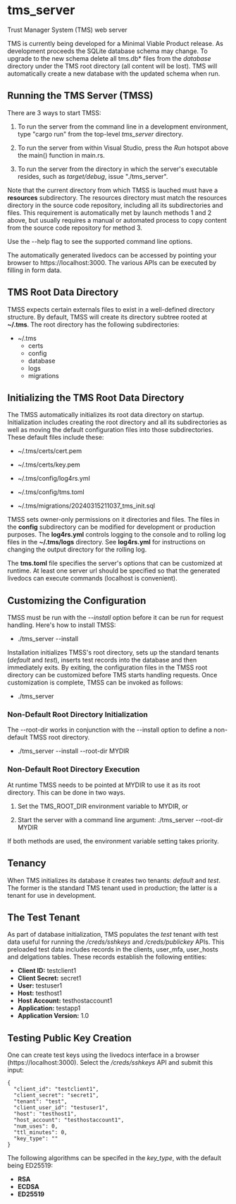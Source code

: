 # tms_server

Trust Manager System (TMS) web server

TMS is currently being developed for a Minimal Viable Product release.  As development proceeds the SQLite database schema may change.  To upgrade to the new schema delete all tms.db* files from the *database* directory under the TMS root directory (all content will be lost).  TMS will automatically create a new database with the updated schema when run.

## Running the TMS Server (TMSS)

There are 3 ways to start TMSS:

  1. To run the server from the command line in a development environment, type "cargo run" from the top-level *tms_server* directory.

  2. To run the server from within Visual Studio, press the *Run* hotspot above the main() function in main.rs.

  3. To run the server from the directory in which the server's executable resides, such as *target/debug*, issue "./tms_server".  
  
  Note that the current directory from which TMSS is lauched must have a **resources** subdirectory.  The resources directory must match the resources directory in the source code repository, including all its subdirectories and files.  This requirement is automatically met by launch methods 1 and 2 above, but usually requires a manual or automated process to copy content from the source code repository for method 3. 

Use the --help flag to see the supported command line options.

The automatically generated livedocs can be accessed by pointing your browser to https://localhost:3000.  The various APIs can be executed by filling in form data.

## TMS Root Data Directory

TMSS expects certain externals files to exist in a well-defined directory structure.  By default, TMSS will create its directory subtree rooted at **~/.tms**.  The root directory has the following subdirectories:

  - ~/.tms
      - certs
      - config
      - database
      - logs
      - migrations

## Initializing the TMS Root Data Directory

The TMSS automatically initializes its root data directory on startup.  Initialization includes creating the root directory and all its subdirectories as well as moving the default configuration files into those subdirectories.  These default files include these:

  - ~/.tms/certs/cert.pem

  - ~/.tms/certs/key.pem

  - ~/.tms/config/log4rs.yml

  - ~/.tms/config/tms.toml

  - ~/.tms/migrations/20240315211037_tms_init.sql

TMSS sets owner-only permissions on it directories and files.  The files in the **config** subdirectory can be modified for development or production purposes.  The **log4rs.yml** controls logging to the console and to rolling log files in the **~/.tms/logs** directory.  See **log4rs.yml** for instructions on changing the output directory for the rolling log.

The **tms.toml** file specifies the server's options that can be customized at runtime.  At least one server url should be specified so that the generated livedocs can execute commands (localhost is convenient).

## Customizing the Configuration

TMSS must be run with the *--install* option before it can be run for request handling.  Here's how to install TMSS:

  - ./tms_server --install

Installation initializes TMSS's root directory, sets up the standard tenants (*default* and *test*), inserts test records into the database and then immediately exits.  By exiting, the configuration files in the TMSS root directory can be customized before TMS starts handling requests.  Once customization is complete, TMSS can be invoked as follows:

  - ./tms_server

### Non-Default Root Directory Initialization

The --root-dir works in conjunction with the --install option to define a non-default TMSS root directory.

  - ./tms_server --install --root-dir MYDIR

### Non-Default Root Directory Execution

At runtime TMSS needs to be pointed at MYDIR to use it as its root directory.  This can be done in two ways.

  1. Set the TMS_ROOT_DIR environment variable to MYDIR, or

  2. Start the server with a command line argument:  ./tms_server --root-dir MYDIR

If both methods are used, the environment variable setting takes priority.

## Tenancy 

When TMS initializes its database it creates two tenants: *default* and *test*.  The former is the standard TMS tenant used in production; the latter is a tenant for use in development.   

## The Test Tenant

As part of database initialization, TMS populates the *test* tenant with test data useful for running the */creds/sshkeys* and */creds/publickey* APIs.  This preloaded test data includes records in the clients, user_mfa, user_hosts and delgations tables.  These records establish the following entities:

- **Client ID:** testclient1
- **Client Secret:** secret1
- **User:** testuser1
- **Host:** testhost1
- **Host Account:** testhostaccount1
- **Application:** testapp1
- **Application Version:** 1.0

## Testing Public Key Creation

One can create test keys using the livedocs interface in a browser (https://localhost:3000).  Select the */creds/sshkeys* API and submit this input:

```
{
  "client_id": "testclient1",
  "client_secret": "secret1",
  "tenant": "test",
  "client_user_id": "testuser1",
  "host": "testhost1",
  "host_account": "testhostaccount1",
  "num_uses": 0,
  "ttl_minutes": 0,
  "key_type": ""
}        
```

The following algorithms can be specifed in the *key_type*, with the default being ED25519:

- **RSA**
- **ECDSA**
- **ED25519**

 
